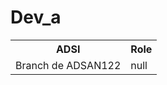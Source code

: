 # Dev_a
<table>
  <th>ADSI</th><th>Role</th>
<tr border=1px solid red>
  <td>Branch de ADSAN122</td>
  <td>null</td>
</tr>
</table>
